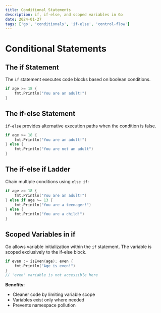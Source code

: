```yaml
---
title: Conditional Statements 
description: if, if-else, and scoped variables in Go
date: 2024-01-27
tags: ['go', 'conditionals', 'if-else', 'control-flow']
---
```


# Conditional Statements

## The if Statement

The `if` statement executes code blocks based on boolean conditions.

```go
if age >= 18 {
    fmt.Println("You are an adult!")
}
```

## The if-else Statement

`if-else` provides alternative execution paths when the condition is false.

```go
if age >= 18 {
    fmt.Println("You are an adult!")
} else {
    fmt.Println("You are not an adult")
}
```

## The if-else if Ladder

Chain multiple conditions using `else if`:

```go
if age >= 18 {
    fmt.Println("You are an adult!")
} else if age >= 13 {
    fmt.Println("You are a teenager!")
} else {
    fmt.Println("You are a child!")
}
```

## Scoped Variables in if

Go allows variable initialization within the `if` statement. The variable is scoped exclusively to the if-else block.

```go
if even := isEven(age); even {
    fmt.Println("Age is even!")
}
// 'even' variable is not accessible here
```

**Benefits:**
- Cleaner code by limiting variable scope
- Variables exist only where needed
- Prevents namespace pollution
